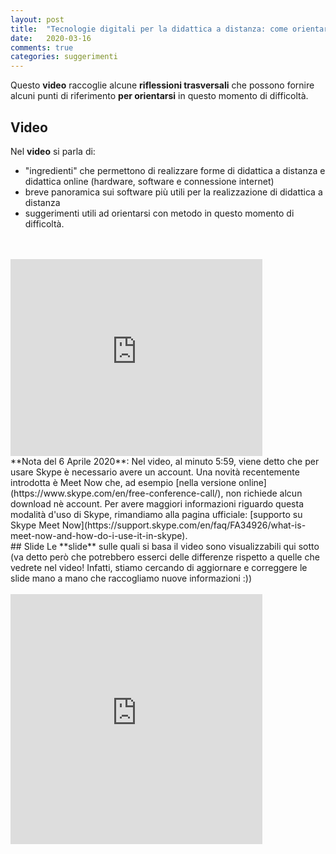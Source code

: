 ```yaml
---
layout: post
title:  "Tecnologie digitali per la didattica a distanza: come orientarsi?"
date:   2020-03-16 
comments: true
categories: suggerimenti
---
```


Questo **video** raccoglie alcune **riflessioni trasversali** che possono fornire alcuni punti di riferimento **per orientarsi** in questo momento di difficoltà. 

## Video
Nel **video** si parla di:
- "ingredienti" che permettono di realizzare forme di didattica a distanza e didattica online (hardware, software e connessione internet)
- breve panoramica sui software più utili per la realizzazione di didattica a distanza
- suggerimenti utili ad orientarsi con metodo in questo momento di difficoltà.
<br>
<br>
<iframe width="80%" height="315" src="https://www.youtube.com/embed/xOZ4aK5ZwL0" frameborder="0" allow="accelerometer; autoplay; encrypted-media; gyroscope; picture-in-picture" allowfullscreen></iframe>
<br>
**Nota del 6 Aprile 2020**: Nel video, al minuto 5:59, viene detto che per usare Skype è necessario avere un account. Una novità recentemente introdotta è Meet Now che, ad esempio [nella versione online](https://www.skype.com/en/free-conference-call/), non richiede alcun download nè account. Per avere maggiori informazioni riguardo questa modalità d'uso di Skype, rimandiamo alla pagina ufficiale: [supporto su Skype Meet Now](https://support.skype.com/en/faq/FA34926/what-is-meet-now-and-how-do-i-use-it-in-skype).  

<br>
## Slide
Le **slide** sulle quali si basa il video sono visualizzabili qui sotto (va detto però che potrebbero esserci delle differenze rispetto a quelle che vedrete nel video! Infatti, stiamo cercando di aggiornare e correggere le slide mano a mano che raccogliamo nuove informazioni :)) 
<br>
<br>
<iframe src="https://docs.google.com/presentation/d/e/2PACX-1vTOCD-8o_UOQ9nVTj-n9DXQgWizOMjwN8vbP1daV6ZjfJVGD4mem4Pr6BVkZ7EkP4003q1bfs9q_ygA/embed?start=false&loop=false&delayms=3000" frameborder="0" width="80%" height="400" allowfullscreen="true" mozallowfullscreen="true" webkitallowfullscreen="true"></iframe>

